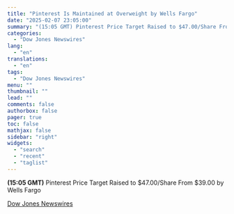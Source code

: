 ```yaml
---
title: "Pinterest Is Maintained at Overweight by Wells Fargo"
date: "2025-02-07 23:05:00"
summary: "(15:05 GMT) Pinterest Price Target Raised to $47.00/Share From $39.00 by Wells Fargo"
categories:
  - "Dow Jones Newswires"
lang:
  - "en"
translations:
  - "en"
tags:
  - "Dow Jones Newswires"
menu: ""
thumbnail: ""
lead: ""
comments: false
authorbox: false
pager: true
toc: false
mathjax: false
sidebar: "right"
widgets:
  - "search"
  - "recent"
  - "taglist"
---
```


**(15:05 GMT)** Pinterest Price Target Raised to $47.00/Share From $39.00 by Wells Fargo

[Dow Jones Newswires](https://www.tradingview.com/news/DJN_DN20250207007317:0/)
